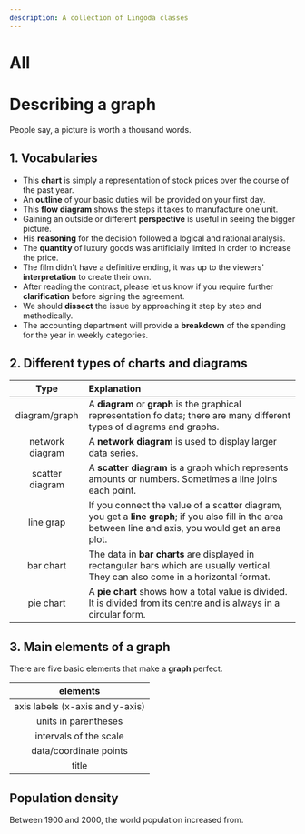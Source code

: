 ```yaml
---
description: A collection of Lingoda classes
---
```


# All

# Describing a graph

People say, a picture is worth a thousand words.

## 1. Vocabularies

* This **chart** is simply a representation of stock prices over the course of the past year.
* An **outline** of your basic duties will be provided on your first day.
* This **flow diagram** shows the steps it takes to manufacture one unit.
* Gaining an outside or different **perspective** is useful in seeing the bigger picture.
* His **reasoning** for the decision followed a logical and rational analysis.
* The **quantity** of luxury goods was artificially limited in order to increase the price.
* The film didn't have a definitive ending, it was up to the viewers' **interpretation** to create their own.
* After reading the contract, please let us know if you require further **clarification** before signing the agreement.
* We should **dissect** the issue by approaching it step by step and methodically.
* The accounting department will provide a **breakdown** of the spending for the year in weekly categories.

## 2. Different types of charts and diagrams

| Type | Explanation |
| :---: | :--- |
| diagram/graph | A **diagram** or **graph** is the graphical representation fo data; there are many different types of diagrams and graphs. |
| network diagram | A **network diagram** is used to display larger data series. |
| scatter diagram | A **scatter diagram** is a graph which represents amounts or numbers. Sometimes a line joins each point. |
| line grap | If you connect the value of a scatter diagram, you get a **line graph**; if you also fill in the area between line and axis, you would get an area plot. |
| bar chart | The data in **bar charts** are displayed in rectangular bars which are usually vertical. They can also come in a horizontal format. |
| pie chart | A **pie chart** shows how a total value is divided. It is divided from its centre and is always in a circular form. |

## 3. Main elements of a graph

There are five basic elements that make a **graph** perfect.

| elements |
| :---: |
| axis labels \(x-axis and y-axis\) |
| units in parentheses |
| intervals of the scale |
| data/coordinate points |
| title |

## Population density

Between 1900 and 2000, the world population increased from.


